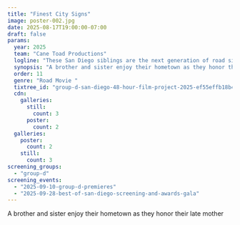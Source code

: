 ```yaml
---
title: "Finest City Signs"
image: poster-002.jpg
date: 2025-08-17T19:00:00-07:00
draft: false
params:
  year: 2025
  team: "Cane Toad Productions"
  logline: "These San Diego siblings are the next generation of road sign enthusiasts "
  synopsis: "A brother and sister enjoy their hometown as they honor their late mother"
  order: 11
  genre: "Road Movie "
  tixtree_id: "group-d-san-diego-48-hour-film-project-2025-ef55effb18b4"
  cdn:
    galleries:
      still:
        count: 3
      poster:
        count: 2
  galleries:
    poster:
      count: 2
    still:
      count: 3
screening_groups:
  - "group-d"
screening_events:
  - "2025-09-10-group-d-premieres"
  - "2025-09-28-best-of-san-diego-screening-and-awards-gala"
---
```

A brother and sister enjoy their hometown as they honor their late mother
